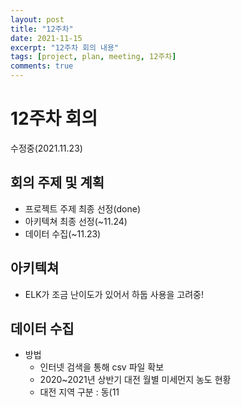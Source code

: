 ```yaml
---
layout: post
title: "12주차"
date: 2021-11-15
excerpt: "12주차 회의 내용"
tags: [project, plan, meeting, 12주차]
comments: true
---
```


# 12주차 회의

수정중(2021.11.23)

## 회의 주제 및 계획
* 프로젝트 주제 최종 선정(done)
* 아키텍쳐 최종 선정(~11.24)
* 데이터 수집(~11.23)

## 아키텍쳐
* ELK가 조금 난이도가 있어서 하둡 사용을 고려중!

## 데이터 수집
* 방법
    * 인터넷 검색을 통해 csv 파일 확보
    * 2020~2021년 상반기 대전 월별 미세먼지 농도 현황
    * 대전 지역 구분 : 동(11
